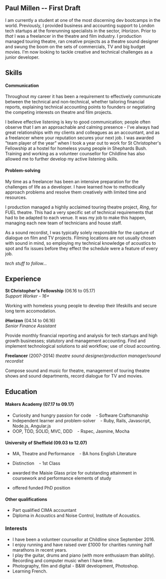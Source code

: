 ## Paul Millen -- First Draft

I am currently a student at one of the most discerning dev bootcamps in the world.  Previously, I provided business and accounting support to London tech startups at the forerunning specialists in the sector, iHorizon.  Prior to *that* I was a freelancer in the theatre and film industry.  I production managed touring theatre, ran creative projects as a theatre sound designer and swung the boom on the sets of commercials, TV and big budget movies.  I'm now looking to tackle creative and technical challenges as a junior developer.    

## Skills

#### Communication

Throughout my career it has been a requirement to effectively communicate between the technical and non-technical, whether tailoring financial reports, explaining technical accounting points to founders or negotiating the competing interests on theatre and film projects.  

I believe effective listening is key to good communication; people often observe that I am an approachable and calming presence - I've always had great relationships with my clients and colleagues as an accountant, and as a freelancer where your reputation secures your next job.  I was awarded "team player of the year" when I took a year out to work for St Christopher's Fellowship at a hostel for homeless young people in Shephards Bush. Training and working as a volunteer counsellor for Childline has also allowed me to further develop my active listening skills.   

#### Problem-solving

My time as a freelancer has been an intensive preparation for the challenges of life as a developer.  I have learned how to methodically approach problems and resolve them creatively with limited time and resources.

I production managed a highliy acclaimed touring theatre project, *Ring*, for FUEL theatre.  This had a very specific set of technical requirements that had to be adapted to each venue.  It was my job to make this happen, managing each new team of technicians and house staff.

As a sound recordist, I was typically solely responsible for the capture of dialogue on film and TV projects.  Filming locations are not usually chosen with sound in mind, so employing my technical knowledge of acoustics to spot and fix issues before they effect the schedule were a feature of every job.  

*tech stuff to follow...*

## Experience

**St Christopher's Fellowship** (06.16 to 05.17)    
*Support Worker - 16+*

Working with homeless young people to develop their lifeskills and secure long term accomodation.

**iHorizon** (04.14 to 06.16)   
*Senior Finance Assistant*

Provide monthly financial reporting and analysis for tech startups and high growth businesses; statutory and management accounting.  Find and implement technological solutions to aid workflow; use of cloud accounting.

**Freelancer** (2007-2014)
*theatre sound designer/production manager/sound recordist*

Compose sound and music for theatre, management of touring theatre shows and sound departments, record dialogue for TV and movies. 

## Education

#### Makers Academy (07.17 to 09.17)

- Curiosity and hungry passion for code&nbsp;&nbsp;&nbsp;&nbsp;- Software Craftsmanship
- Independent learner and problem-solver&nbsp;&nbsp;&nbsp;&nbsp;- Ruby, Rails, Javascript, Node.js, Angular.js
- OOP, TDD, SOLID, MVC, DDD&nbsp;&nbsp;&nbsp;&nbsp;- Rspec, Jasmine, Mocha

#### University of Sheffield (09.03 to 12.07)

- MA, Theatre and Performance&nbsp;&nbsp;&nbsp;&nbsp;- BA hons English Literature
- Distinction&nbsp;&nbsp;&nbsp;&nbsp;- 1st Class

- awarded the Maisie Glass prize for outstanding attainment in coursework and performance elements of study
- offered funded PhD position

#### Other qualifications

- Part qualified CIMA accountant
- Diploma in Acoustics and Noise Control, Institute of Acoustics.

### Interests

- I have been a volunteer counsellor at Childline since September 2016.
- I enjoy running and have raised over £1000 for charities running half marathons in recent years.
- I play the guitar, drums and piano (with more enthusiasm than ability).  Recording and computer music when I have time.
- Photography, film and digital - B&W development, Photoshop.
- Learning French.






